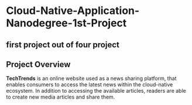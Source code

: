# Cloud-Native-Application-Nanodegree-1st-Project
## first project out of four project

## Project Overview

**TechTrends** is an online website used as a news sharing platform, that enables consumers to access the latest news within the cloud-native ecosystem.
In addition to accessing the available articles, readers are able to create new media articles and share them.
